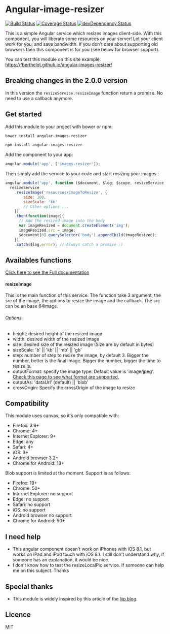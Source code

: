 # Angular-image-resizer

[![Build Status](https://travis-ci.org/FBerthelot/angular-images-resizer.svg?branch=master)](https://travis-ci.org/FBerthelot/angular-images-resizer)
[![Coverage Status](https://img.shields.io/coveralls/FBerthelot/angular-images-resizer.svg)](https://coveralls.io/r/FBerthelot/angular-images-resizer)
[![devDependency Status](https://david-dm.org/FBerthelot/angular-images-resizer/dev-status.svg)](https://david-dm.org/FBerthelot/angular-images-resizer#info=devDependencies)

This is a simple Angular service which resizes images client-side. With this component, you will liberate some resources on your server!
Let your client work for you, and save bandwidth. If you don't care about supporting old browsers then this component is for you (see below for browser support).

You can test this module on this site example: https://fberthelot.github.io/angular-images-resizer/

## Breaking changes in the 2.0.0 version

In this version the `resizeService.resizeImage` function return a promise. No need to use a callback anymore.

## Get started
Add this module to your project with bower or npm:

```bash 
bower install angular-images-resizer
```

```bash
npm install angular-images-resizer
```

Add the component to your app:
```javascript
angular.module('app', ['images-resizer']); 
```

Then simply add the service to your code and start resizing your images :

```javascript 
angular.module('app', function ($document, $log, $scope, resizeService) {
  resizeService
    .resizeImage('resources/imageToResize', {
        size: 100, 
        sizeScale: 'kb'
        // Other options ...
    })
    .then(function(image){    
      // Add the resized image into the body
      var imageResized = document.createElement('img');
      imageResized.src = image;
      $document[0].querySelector('body').appendChild(imageResized);
    })
    .catch($log.error); // Always catch a promise :)
```

## Availables functions

[Click here to see the Full documentation](http://fberthelot.github.io/angular-images-resizer/docs/)

#### resizeImage
This is the main function of this service. The function take 3 argument, the src of the image, the options to resize the image and the callback.
The src can be an base 64image.

###### Options
- height: desired height of the resized image
- width: desired width of the resized image
- size: desired size of the resized image (Size are by default in bytes)
- sizeScale: 'b' || 'kb' || 'mb' || 'gb'
- step: number of step to resize the image, by default 3. Bigger the number, better is the final image. Bigger the number, bigger the time to resize is.
- outputFormat: specify the image type. Default value is 'image/jpeg'. [Check this page to see what format are supported.](https://developer.mozilla.org/en-US/docs/Web/API/HTMLCanvasElement/toDataURL)
- outputAs: 'dataUrl' (default) || 'blob'
- crossOrigin: Specify the crossOrigin of the image to resize

## Compatibility
This module uses canvas, so it's only compatible with:
* Firefox: 3.6+
* Chrome: 4+
* Internet Explorer: 9+
* Edge: any
* Safari: 4+
* iOS: 3+
* Android browser 3.2+
* Chrome for Android: 18+

Blob support is limited at the moment. Support is as follows:
* Firefox: 19+
* Chrome: 50+
* Internet Explorer: no support
* Edge: no support
* Safari: no support
* iOS: no support
* Android browser no support
* Chrome for Android: 50+

## I need help
* This angular component doesn't work on iPhones with iOS 8.1, but works on iPad and iPod touch with iOS 8.1. I still don't understand why, if someone has an explanation, it would be nice.
* I don't know how to test the resizeLocalPic service. If someone can help me on this subject.
Thanks

## Special thanks
* This module is widely inspired by this article of the [liip blog](https://blog.liip.ch/archive/2013/05/28/resizing-images-with-javascript.html).

## Licence
MIT
